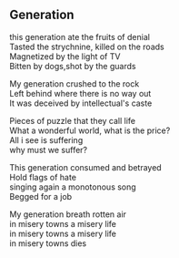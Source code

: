 ## Generation

this generation ate the fruits of denial  
Tasted the strychnine, killed on the roads  
Magnetized by the light of TV  
Bitten by dogs,shot by the guards  

My generation crushed to the rock  
Left behind where there is no way out  
It was deceived by intellectual's caste  

Pieces of puzzle that they call life  
What a wonderful world, what is the price?  
All i see is suffering  
why must we suffer?  

This generation consumed and betrayed  
Hold flags of hate  
singing again a monotonous song  
Begged for a job  

My generation breath rotten air  
in misery towns a misery life  
in misery towns a misery life  
in misery towns dies  

